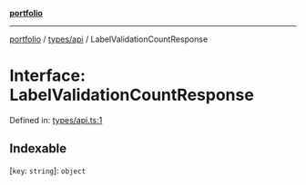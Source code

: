 [**portfolio**](../../../README.md)

***

[portfolio](../../../modules.md) / [types/api](../README.md) / LabelValidationCountResponse

# Interface: LabelValidationCountResponse

Defined in: [types/api.ts:1](https://github.com/tnorlund/Portfolio/blob/c1a07ffb092a67e0032a52d450b69ad1609b4b71/portfolio/types/api.ts#L1)

## Indexable

\[`key`: `string`\]: `object`
